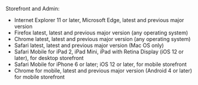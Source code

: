 Storefront and Admin:

*  Internet Explorer 11 or later, Microsoft Edge, latest and previous major version
*  Firefox latest, latest and previous major version (any operating system)
*  Chrome latest, latest and previous major version (any operating system)
*  Safari latest, latest and previous major version (Mac OS only)
*  Safari Mobile for iPad 2, iPad Mini, iPad with Retina Display (iOS 12 or later), for desktop storefront
*  Safari Mobile for iPhone 6 or later; iOS 12 or later, for mobile storefront
*  Chrome for mobile, latest and previous major version (Android 4 or later) for mobile storefront
